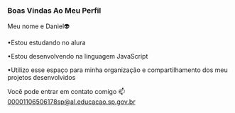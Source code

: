 ### Boas Vindas Ao Meu Perfil

Meu nome e Daniel👽

  •Estou estudando no alura

  •Estou desenvolvendo na linguagem JavaScript

  •Utilizo esse espaço para minha organização e compartilhamento dos meu projetos desenvolvidos

Você pode entrar em contato comigo 📫
00001106506178sp@al.educacao.sp.gov.br
